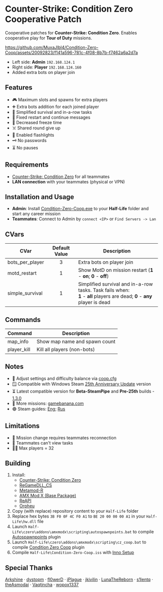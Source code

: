 # Counter-Strike: Condition Zero Cooperative Patch

Cooperative patches for **Counter-Strike: Condition Zero**. Enables cooperative play for **Tour of Duty** missions.

https://github.com/MuxaJlbl4/Condition-Zero-Coop/assets/20092823/f141a596-781c-4f08-8b7b-f7462a6a2d7a

- Left side: **Admin** `192.168.124.1`
- Right side: **Player** `192.168.124.160`
- Added extra bots on player join

## Features
- 🎮 Maximum slots and spawns for extra players
- ➕ Extra bots addition for each joined player
- 🍰 Simplified survival and in-a-row tasks
- 🎫 Fixed restart and continue messages
- 🧊 Decreased freeze time
- ☠️ Shared round give up
- 🔦 Enabled flashlights
- 🗝️ No passwords
- ⏳ No pauses

## Requirements
- [Counter-Strike: Condition Zero](https://store.steampowered.com/app/80) for all teammates
- **LAN connection** with your teammates (physical or VPN)

## Installation and Usage
- **Admin**: Install [Condition-Zero-Coop.exe](https://github.com/MuxaJlbl4/Condition-Zero-Coop/releases/latest) to your **Half-Life** folder and start any career mission
- **Teammates**: Connect to Admin by `connect <IP>` or `Find Servers -> Lan`

## CVars
| CVar | Default Value | Description |
| ---- | :-----------: | ----------- |
| bots_per_player | 3 | Extra bots on player join |
| motd_restart | 1 | Show MotD on mission restart (**1** - **on**; **0** - **off**) |
| simple_survival | 1 | Simplified survival and in-a-row tasks. Task fails when: <br>**1** - **all** players are dead; **0** - **any** player is dead |

## Commands
| Command | Description |
| ------- | ----------- |
| map_info | Show map name and spawn count |
| player_kill | Kill all players (non-bots) |

## Notes
- 📝 Adjust settings and difficulty balance via [coop.cfg](czero/coop.cfg)
- 🪟 Compatible with Windows Steam [25th Anniversary Update](https://half-life.com/en/halflife25) version
- ⏳ Latest compatible version for **Beta-SteamPipe** and **Pre-25th** builds - [1.3.0](https://github.com/MuxaJlbl4/Condition-Zero-Coop/releases/tag/1.3.0)
- 🍌 More missions: [gamebanana.com](https://gamebanana.com/mods/cats/2547?_sSort=Generic_MostLiked)
- 🟣 Steam guides: [Eng](https://steamcommunity.com/sharedfiles/filedetails/?id=3059078485); [Rus](https://steamcommunity.com/sharedfiles/filedetails/?id=3059084601)

## Limitations
- 🔄 Mission change requires teammates reconnection
- 👀 Teammates can't view tasks
- 👯‍♀ Max players = 32

## Building
1. Install:
	- [Counter-Strike: Condition Zero](https://store.steampowered.com/app/80)
	- [ReGameDLL_CS](https://github.com/s1lentq/ReGameDLL_CS/releases/latest)
	- [Metamod-R](https://github.com/theAsmodai/metamod-r/releases/latest)
	- [AMX Mod X (Base Package)](https://www.amxmodx.org/downloads-new.php?branch=master)
	- [ReAPI](https://github.com/s1lentq/reapi/releases/latest)
	- [Orpheu](https://github.com/Arkshine/Orpheu/releases/latest)
2. Copy (with replace) repository content to your `Half-Life` folder
3. Replace hex bytes `3B F0 0F 4C F0 A1` to `BE 20 00 00 00 A1` in your `Half-Life\hw.dll` file
4. Launch `Half-Life\czero\addons\amxmodx\scripting\autospawnpoints.bat` to compile [Autospawnpoints](https://dev-cs.ru/resources/1253) plugin
5. Launch `Half-Life\czero\addons\amxmodx\scripting\cz_coop.bat` to compile [Condition Zero Coop](czero/addons/amxmodx/scripting/cz_coop.sma) plugin
6. Compile `Half-Life\Condition-Zero-Coop.iss` with [Inno Setup](https://jrsoftware.org/isinfo.php)

## Special Thanks
[Arkshine](https://github.com/Arkshine) · [dystopm](https://github.com/dystopm) · [fl0werD](https://github.com/fl0werD) · [iPlague](https://roadtoglory.ru/profile?id=1) · [jkivilin](https://github.com/jkivilin) · [LunaTheReborn](https://forums.alliedmods.net/member.php?u=297878) · [s1lentq](https://github.com/s1lentq) · [theAsmodai](https://github.com/theAsmodai) · [Vaqtincha](https://github.com/Vaqtincha) · [wopox1337](https://github.com/wopox1337)
